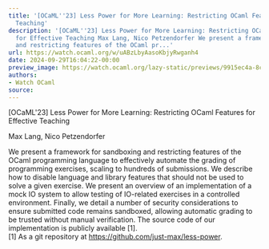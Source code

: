 ```yaml
---
title: '[OCaML''23] Less Power for More Learning: Restricting OCaml Features for Effective
  Teaching'
description: '[OCaML''23] Less Power for More Learning: Restricting OCaml Features
  for Effective Teaching Max Lang, Nico Petzendorfer We present a framework for sandboxing
  and restricting features of the OCaml pr...'
url: https://watch.ocaml.org/w/uABzLbyAasoKbjyRwganh4
date: 2024-09-29T16:04:22-00:00
preview_image: https://watch.ocaml.org/lazy-static/previews/9915ec4a-8c53-46e5-b06d-61e1c91940b9.jpg
authors:
- Watch OCaml
source:
---
```


<p>[OCaML'23] Less Power for More Learning: Restricting OCaml Features for Effective Teaching</p>
<p>Max Lang, Nico Petzendorfer</p>
<p>We present a framework for sandboxing and restricting features of the OCaml programming language to effectively automate the grading of programming exercises, scaling to hundreds of submissions. We describe how to disable language and library features that should not be used to solve a given exercise. We present an overview of an implementation of a mock IO system to allow testing of IO-related exercises in a controlled environment. Finally, we detail a number of security considerations to ensure submitted code remains sandboxed, allowing automatic grading to be trusted without manual verification. The source code of our implementation is publicly available [1].<br>
[1] As a git repository at <a href="https://github.com/just-max/less-power" target="_blank" rel="noopener noreferrer">https://github.com/just-max/less-power</a>.</p>

